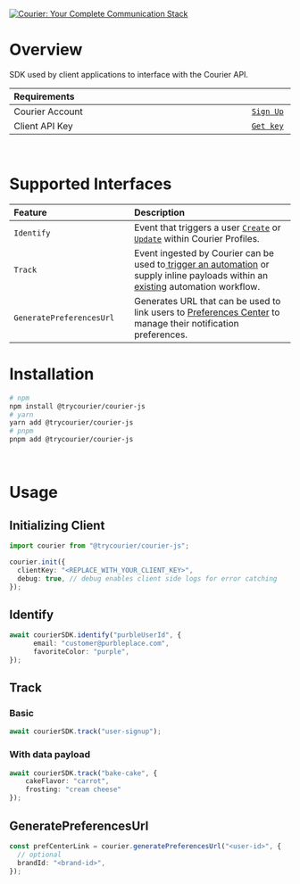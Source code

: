 [![Courier: Your Complete Communication Stack](https://www.courier.com/_next/image/?url=https%3A%2F%2Fimages.ctfassets.net%2Fz7iqk1q8njt4%2F1PZo9WNTdmoDoYH3yulXa0%2Fb10830f7bfb09af5e644a39ac3d20c41%2FCourierJS_header_alt2.png&w=1920&q=75)](https://courier.com)

# Overview
SDK used by client applications to interface with the Courier API.
&emsp;
<table>
    <thead>
        <tr>
            <th width="880px" align="left">Requirements</th>
            <th width="120px" align="center"></th>
        </tr>
    </thead>
    <tbody>
        <tr width="600px">
            <td align="left">Courier Account</td>
            <td align="center">
                <a href="https://app.courier.com/signup">
                    <code>Sign Up</code>
                </a>
            </td>
        </tr>
        <tr width="600px">
            <td align="left">Client API Key</td>
            <td align="center">
                <a href="https://app.courier.com/settings/api-keys">
                    <code>Get key</code>
                </a>
            </td>
        </tr>
    </tbody>
</table>
&emsp;

# Supported Interfaces
<table>
    <thead>
        <tr>
            <th width="250px" align="left">Feature</th>
            <th width="725px" align="left">Description</th>
        </tr>
    </thead>
    <tbody>
        <tr width="600px">
            <td align="left">
              <code>Identify</code>
            </td>
            <td align="left">
                Event that triggers a user <a href="https://www.courier.com/docs/reference/profiles/create/"><code>Create</code></a> or <a href="https://www.courier.com/docs/reference/profiles/patch/"><code>Update</code></a> within Courier Profiles.
            </td>
        </tr>
        <tr width="600px">
            <td align="left">
              <code>Track</code>
            </td>
            <td align="left">
                Event ingested by Courier can be used to<a href="https://www.courier.com/docs/automations/designer/"> trigger an automation</a> or supply inline payloads within an <a href="https://app.courier.com/automations">existing</a> automation workflow.
            </td>
        </tr>
        <tr width="600px">
            <td align="left">
                <code>GeneratePreferencesUrl</code>
            </td>
            <td align="left">
                Generates URL that can be used to link users to <a href="https://www.courier.com/docs/courier-preferences/preference-center/introduction/">Preferences Center</a> to manage their notification preferences.
            </td>
        </tr>
    </tbody>
</table>

# Installation

```sh
# npm
npm install @trycourier/courier-js
# yarn
yarn add @trycourier/courier-js
# pnpm
pnpm add @trycourier/courier-js
```
&emsp;
# Usage

## Initializing Client
```ts
import courier from "@trycourier/courier-js";

courier.init({
  clientKey: "<REPLACE_WITH_YOUR_CLIENT_KEY>",
  debug: true, // debug enables client side logs for error catching
});
```
## Identify
```ts
await courierSDK.identify("purbleUserId", {
      email: "customer@purbleplace.com",
      favoriteColor: "purple",
});
```
## Track
### Basic
```ts
await courierSDK.track("user-signup");
```
### With data payload
```ts
await courierSDK.track("bake-cake", { 
    cakeFlavor: "carrot", 
    frosting: "cream cheese"
});
```
## GeneratePreferencesUrl
```ts
const prefCenterLink = courier.generatePreferencesUrl("<user-id>", {
  // optional
  brandId: "<brand-id>",
});
```
